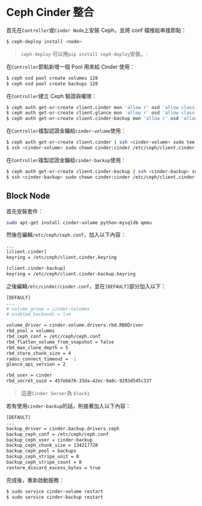 # Ceph Cinder 整合
首先在```Controller```或```Cinder Node```上安裝 Ceph，並將 conf 檔推給串接節點：
```sh
$ ceph-deploy install <node>
```
> ```ceph-deploy``` 可以用```pip install ceph-deploy```安裝。:

在```Controller```節點新增一個 Pool 用來給 Cinder 使用：
```sh
$ ceph osd pool create volumes 128
$ ceph osd pool create backups 128
```

在```Controller```建立 Ceph 驗證與權限：
```sh
$ ceph auth get-or-create client.cinder mon 'allow r' osd 'allow class-read object_prefix rbd_children, allow rwx pool=volumes, allow rwx pool=vms, allow rx pool=images'
$ ceph auth get-or-create client.glance mon 'allow r' osd 'allow class-read object_prefix rbd_children, allow rwx pool=images'
$ ceph auth get-or-create client.cinder-backup mon 'allow r' osd 'allow class-read object_prefix rbd_children, allow rwx pool=backups'
```

在```Controller```複製認證金鑰給```cinder-volume```使用：
```sh
$ ceph auth get-or-create client.cinder | ssh <cinder-volume> sudo tee /etc/ceph/client.cinder.keyring
$ ssh <cinder-volume> sudo chown cinder:cinder /etc/ceph/client.cinder.keyring
```

在```Controller```複製認證金鑰給```cinder-backup```使用：
```sh
$ ceph auth get-or-create client.cinder-backup | ssh <cinder-backup> sudo tee /etc/ceph/client.cinder-backup.keyring
$ ssh <cinder-backup> sudo chown cinder:cinder /etc/ceph/client.cinder-backup.keyring
```

## Block Node
首先安裝套件：
```sh
sudo apt-get install cinder-volume python-mysqldb qemu
```

然後在編輯```/etc/ceph/ceph.conf```，加入以下內容：
```sh
...
[client.cinder]
keyring = /etc/ceph/client.cinder.keyring

[client.cinder-backup]
keyring = /etc/ceph/client.cinder-backup.keyring
```

之後編輯```/etc/cinder/cinder.conf```，並在```[DEFAULT]```部分加入以下：
```sh
[DEFAULT]
...
# volume_group = cinder-volumes
# enabled_backends = lvm

volume_driver = cinder.volume.drivers.rbd.RBDDriver
rbd_pool = volumes
rbd_ceph_conf = /etc/ceph/ceph.conf
rbd_flatten_volume_from_snapshot = false
rbd_max_clone_depth = 5
rbd_store_chunk_size = 4
rados_connect_timeout = -1
glance_api_version = 2

rbd_user = cinder
rbd_secret_uuid = 457eb676-33da-42ec-9a8c-9293d545c337
```
> 這邊```Cinder Server```為 ```block1```

若有使用```cinder-backup```的話，則接著加入以下內容：
```sh
[DEFAULT]
...
backup_driver = cinder.backup.drivers.ceph
backup_ceph_conf = /etc/ceph/ceph.conf
backup_ceph_user = cinder-backup
backup_ceph_chunk_size = 134217728
backup_ceph_pool = backups
backup_ceph_stripe_unit = 0
backup_ceph_stripe_count = 0
restore_discard_excess_bytes = true
```

完成後，重新啟動服務：
```sh
$ sudo service cinder-volume restart
$ sudo service cinder-backup restart
```
